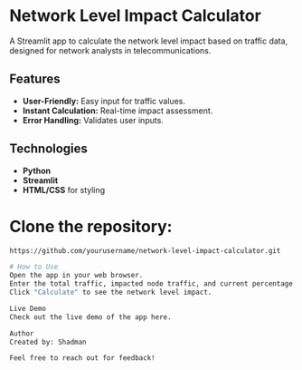 # Network Level Impact Calculator

A Streamlit app to calculate the network level impact based on traffic data, designed for network analysts in telecommunications.

## Features

- **User-Friendly:** Easy input for traffic values.
- **Instant Calculation:** Real-time impact assessment.
- **Error Handling:** Validates user inputs.

## Technologies

- **Python**
- **Streamlit**
- **HTML/CSS** for styling

# Clone the repository:
   ```bash
   https://github.com/yourusername/network-level-impact-calculator.git

# How to Use
 Open the app in your web browser.
 Enter the total traffic, impacted node traffic, and current percentage impact.
 Click "Calculate" to see the network level impact.

Live Demo
Check out the live demo of the app here.

Author
Created by: Shadman

Feel free to reach out for feedback!
   

